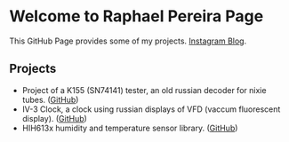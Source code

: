 # Welcome to Raphael Pereira Page

This GitHub Page provides some of my projects.
[Instagram Blog](https://www.instagram.com/phaelbotelho/).

## Projects

- Project of a K155 (SN74141) tester, an old russian decoder for nixie tubes. ([GitHub](https://github.com/phaelbotelho/k155-tester))
- IV-3 Clock, a clock using russian displays of VFD (vaccum fluorescent display). ([GitHub](https://github.com/phaelbotelho/clock_IV-3A_VFD))
- HIH613x humidity and temperature sensor library. ([GitHub](https://github.com/phaelbotelho/hih613X))
